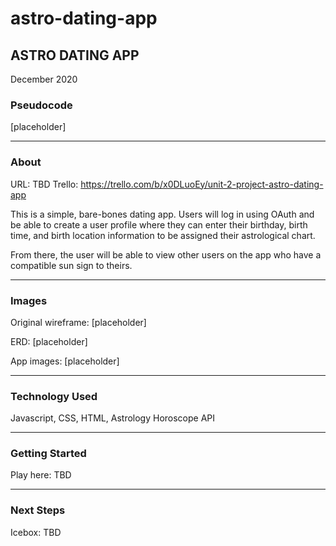# astro-dating-app

<h2>ASTRO DATING APP</h2>

December 2020

<h3>Pseudocode</h3>

[placeholder]

---------------------------------------

<h3>About</h3>

URL: TBD
Trello: https://trello.com/b/x0DLuoEy/unit-2-project-astro-dating-app

This is a simple, bare-bones dating app. Users will log in using OAuth and be able to create a user profile where they can enter their birthday, birth time, and birth location information to be assigned their astrological chart.

From there, the user will be able to view other users on the app who have a compatible sun sign to theirs.

---------------------------------------

<h3>Images</h3>

Original wireframe:
[placeholder]

ERD:
[placeholder]

App images:
[placeholder]

---------------------------------------

<h3>Technology Used</h3>

Javascript, CSS, HTML, Astrology Horoscope API

---------------------------------------

<h3>Getting Started</h3>

Play here: TBD

---------------------------------------

<h3>Next Steps</h3>

Icebox: TBD

